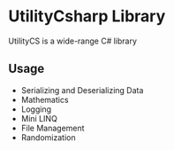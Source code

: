 # UtilityCsharp Library 
UtilityCS is a wide-range C# library

## Usage
- Serializing and Deserializing Data
- Mathematics
- Logging
- Mini LINQ
- File Management
- Randomization
